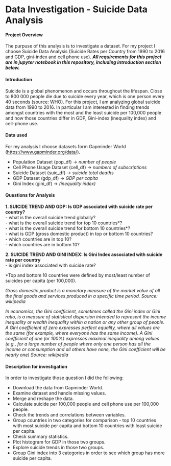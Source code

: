# Data Investigation - Suicide Data Analysis

#### Project Overview

The purpuse of this analysis is to investigate a dataset. For my project I choose Suicide Data Analysis (Suicide Rates per Country from 1990 to 2016 and GDP, gini-index and cell phone use). ***All requirements for this project are in jupyter notebook in this repository, including introduction section below.***

#### Introduction

Suicide is a global phenomenon and occurs throughout the lifespan. Close to 800 000 people die due to suicide every year, which is one person every 40 seconds (source: WHO). For this project, I am analyzing global suicide data from 1990 to 2016. In particular I am interested in finding trends amongst countries with the most and the least suicide per 100,000 people and how those countries differ in GDP, Gini-index (inequality index) and cell-phone use.

#### Data used

For my analysis I choose datasets form Gapminder World (https://www.gapminder.org/data/). 

- Population Dataset (pop_df) -> <i>number of people</i>
- Cell Phone Usage Dataset (cell_df) -> <i>numbers of subscriptions</i>
- Suicide Dataset (suic_df) -> <i>suicide total deaths</i>
- GDP Dataset (gdp_df) -> <i>GDP per capita</i>
- Gini Index (gini_df) -> <i>(inequality index)</i>


#### Questions for Analysis
<b>1. SUICIDE TREND AND GDP: Is GDP associated with suicide rate per country?</b><br />
        - what is the overall suicide trend globally?<br />
        - what is the overall suicide trend for top 10 countries\*?<br/>
        - what is the overall suicide trend for bottom 10 countries\*?<br/>
        - what is GDP (gross domestic product) in top or bottom 10 countries?<br/>
        - which countries are in top 10?<br />
        - which countries are in bottom 10?<br />

<b>2. SUICIDE TREND AND GINI INDEX: Is Gini Index associated with suicide rate per country</b><br />
        - is gini index associated with suicide rate?
        
*Top and bottom 10 countries were defined by most/least number of suicides per capita (per 100,000).       
        
*Gross domestic product is a monetary measure of the market value of all the final goods and services produced in a specific time period. Source: wikipedia*

*In economics, the Gini coefficient, sometimes called the Gini index or Gini ratio, is a measure of statistical dispersion intended to represent the income inequality or wealth inequality within a nation or any other group of people. A Gini coefficient of zero expresses perfect equality, where all values are the same (for example, where everyone has the same income). A Gini coefficient of one (or 100%) expresses maximal inequality among values (e.g., for a large number of people where only one person has all the income or consumption and all others have none, the Gini coefficient will be nearly one) Source: wikipedia*

#### Description for investigation
In order to investigate those question I did the following:
- Download the data from Gapminder World.
- Examine dataset and handle missing values.
- Merge and reshape the data.
- Calculate suicide per 100,000 people and cell phone use per 100,000 people.
- Check the trends and correlations between variables.
- Group countries in two categories for comparison - top 10 countries with most suicide per capita and bottom 10 countries with least suicide per capita.
- Check summary statistics.
- Plot histogram for GDP in those two groups.
- Explore suicide trends in those two groups.
- Group Gini index into 3 categories in order to see which group has more suicide per capita.
